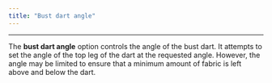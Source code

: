 ```yaml
---
title: "Bust dart angle"
---
```


***

<!-- ![The effect of the bust dart angle option on the pattern](sample.png) -->

The **bust dart angle** option controls the angle of the bust dart.
It attempts to set the angle of the top leg of the dart at the
requested angle.
However, the angle may be limited to ensure that a minimum
amount of fabric is left above and below the dart.
